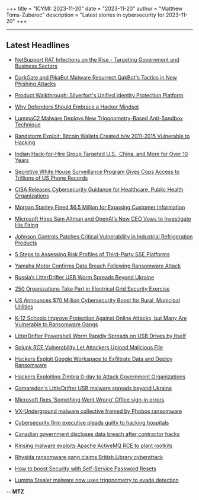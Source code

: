 +++
title = "ICYMI: 2023-11-20"
date = "2023-11-20"
author = "Matthew Toms-Zuberec"
description = "Latest stories in cybersecurity for 2023-11-20"
+++

---------------------------------------------------------------------------
## Latest Headlines
- [NetSupport RAT Infections on the Rise - Targeting Government and Business Sectors](https://thehackernews.com/2023/11/netsupport-rat-infections-on-rise.html)

- [DarkGate and PikaBot Malware Resurrect QakBot's Tactics in New Phishing Attacks](https://thehackernews.com/2023/11/darkgate-and-pikabot-malware-resurrect.html)

- [Product Walkthrough: Silverfort's Unified Identity Protection Platform](https://thehackernews.com/2023/11/product-walkthrough-silverforts-unified.html)

- [Why Defenders Should Embrace a Hacker Mindset](https://thehackernews.com/2023/11/why-defenders-should-embrace-hacker.html)

- [LummaC2 Malware Deploys New Trigonometry-Based Anti-Sandbox Technique](https://thehackernews.com/2023/11/lummac2-malware-deploys-new.html)

- [Randstorm Exploit: Bitcoin Wallets Created b/w 2011-2015 Vulnerable to Hacking](https://thehackernews.com/2023/11/randstorm-exploit-bitcoin-wallets.html)

- [Indian Hack-for-Hire Group Targeted U.S., China, and More for Over 10 Years](https://thehackernews.com/2023/11/indian-hack-for-hire-group-targeted-us.html)

- [Secretive White House Surveillance Program Gives Cops Access to Trillions of US Phone Records](https://www.wired.com/story/hemisphere-das-white-house-surveillance-trillions-us-call-records/)

- [CISA Releases Cybersecurity Guidance for Healthcare, Public Health Organizations](https://www.securityweek.com/cisa-releases-cybersecurity-guidance-for-healthcare-public-health-organizations/)

- [Morgan Stanley Fined $6.5 Million for Exposing Customer Information](https://www.securityweek.com/morgan-stanley-ordered-to-pay-6-5-million-for-exposing-customer-information/)

- [Microsoft Hires Sam Altman and OpenAI’s New CEO Vows to Investigate His Firing](https://www.securityweek.com/microsoft-hires-sam-altman-and-openais-new-ceo-vows-to-investigate-his-firing/)

- [Johnson Controls Patches Critical Vulnerability in Industrial Refrigeration Products](https://www.securityweek.com/johnson-controls-patches-critical-vulnerability-in-industrial-refrigeration-products/)

- [5 Steps to Assessing Risk Profiles of Third-Party SSE Platforms](https://www.securityweek.com/5-steps-to-assessing-risk-profiles-of-third-party-sse-platforms/)

- [Yamaha Motor Confirms Data Breach Following Ransomware Attack](https://www.securityweek.com/yamaha-motor-confirms-data-breach-following-ransomware-attack/)

- [Russia’s LitterDrifter USB Worm Spreads Beyond Ukraine](https://www.securityweek.com/russias-litterdrifter-usb-worm-spreads-beyond-ukraine/)

- [250 Organizations Take Part in Electrical Grid Security Exercise](https://www.securityweek.com/250-organizations-take-part-in-electrical-grid-security-exercise/)

- [US Announces $70 Million Cybersecurity Boost for Rural, Municipal Utilities](https://www.securityweek.com/us-announces-70-million-cybersecurity-boost-for-rural-municipal-utilities/)

- [K-12 Schools Improve Protection Against Online Attacks, but Many Are Vulnerable to Ransomware Gangs](https://www.securityweek.com/k-12-schools-improve-protection-against-online-attacks-but-many-are-vulnerable-to-ransomware-gangs/)

- [LitterDrifter Powershell Worm Rapidly Spreads on USB Drives by Itself](https://cybersecuritynews.com/litterdrifter-powershell-worm/)

- [Splunk RCE Vulnerability Let Attackers Upload Malicious File](https://cybersecuritynews.com/splunk-rce-vulnerability/)

- [Hackers Exploit Google Workspace to Exfiltrate Data and Deploy Ransomware](https://cybersecuritynews.com/hackers-exploit-google-workspace/)

- [Hackers Exploiting Zimbra 0-day to Attack Government Organizations](https://cybersecuritynews.com/zimbra-0-day-to-attack/)

- [Gamaredon's LittleDrifter USB malware spreads beyond Ukraine](https://www.bleepingcomputer.com/news/security/gamaredons-littledrifter-usb-malware-spreads-beyond-ukraine/)

- [Microsoft fixes ‘Something Went Wrong’ Office sign-in errors](https://www.bleepingcomputer.com/news/microsoft/microsoft-fixes-something-went-wrong-office-sign-in-errors/)

- [VX-Underground malware collective framed by Phobos ransomware](https://www.bleepingcomputer.com/news/security/vx-underground-malware-collective-framed-by-phobos-ransomware/)

- [Cybersecurity firm executive pleads guilty to hacking hospitals](https://www.bleepingcomputer.com/news/security/cybersecurity-firm-executive-pleads-guilty-to-hacking-hospitals/)

- [Canadian government discloses data breach after contractor hacks](https://www.bleepingcomputer.com/news/security/canadian-government-discloses-data-breach-after-contractor-hacks/)

- [Kinsing malware exploits Apache ActiveMQ RCE to plant rootkits](https://www.bleepingcomputer.com/news/security/kinsing-malware-exploits-apache-activemq-rce-to-plant-rootkits/)

- [Rhysida ransomware gang claims British Library cyberattack](https://www.bleepingcomputer.com/news/security/rhysida-ransomware-gang-claims-british-library-cyberattack/)

- [How to boost Security with Self-Service Password Resets](https://www.bleepingcomputer.com/news/security/how-to-boost-security-with-self-service-password-resets/)

- [Lumma Stealer malware now uses trigonometry to evade detection](https://www.bleepingcomputer.com/news/security/lumma-stealer-malware-now-uses-trigonometry-to-evade-detection/)

**-- MTZ**